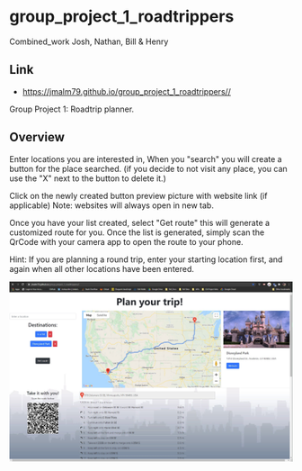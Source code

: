 # group_project_1_roadtrippers
Combined_work Josh, Nathan, Bill &amp; Henry

## Link
* <https://jmalm79.github.io/group_project_1_roadtrippers//>   

Group Project 1: Roadtrip planner. 

## Overview

Enter locations you are interested in, 
When you "search" you will create a button for the place searched. (if you decide to not visit any place, you can use the "X" next to the button to delete it.)

Click on the newly created button preview picture with website link (if applicable) Note: websites will always open in new tab. 

Once you have your list created, select "Get route" this will generate a customized route for you. Once the list is generated, simply scan the QrCode with your camera app to open the route to your phone.

Hint: If you are planning a round trip, enter your starting location first, and again when all other locations have been entered. 


![RoadTrippers.](./assets/roadtrippers_group_project.jpg)
